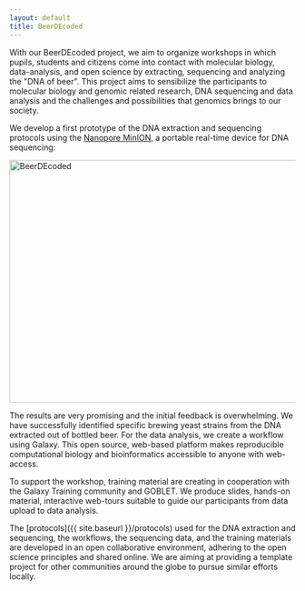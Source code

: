 ```yaml
---
layout: default
title: BeerDEcoded
---
```


With our BeerDEcoded project, we aim to organize workshops in which pupils, students and citizens come into contact with molecular biology, data-analysis, and open science by extracting, sequencing and analyzing the "DNA of beer". This project aims to sensibilize the participants to molecular biology and genomic related research, DNA sequencing and data analysis and the challenges and possibilities that genomics brings to our society.

We develop a first prototype of the DNA extraction and sequencing protocols using the [Nanopore MinION](https://nanoporetech.com/products/minion), a portable real-time device for DNA sequencing:

<a data-flickr-embed="true" data-header="true" data-footer="true"  href="https://www.flickr.com/photos/134305289@N03/albums/72157673336028817" title="BeerDEcoded"><img src="https://farm5.staticflickr.com/4897/43998007200_fa0e8ce16b_z.jpg" width="640" height="427" alt="BeerDEcoded"></a><script async src="//embedr.flickr.com/assets/client-code.js" charset="utf-8"></script>

The results are very promising and the initial feedback is overwhelming. We have successfully identified specific brewing yeast strains from the DNA extracted out of bottled beer. For the data analysis, we create a workflow using Galaxy. This open source, web-based platform makes reproducible computational biology and bioinformatics accessible to anyone with web-access.

To support the workshop, training material are creating in cooperation with the Galaxy Training community and GOBLET. We produce slides, hands-on material, interactive web-tours suitable to guide our participants from data upload to data analysis. 

The [protocols]({{ site.baseurl }}/protocols) used for the DNA extraction and sequencing, the workflows, the sequencing data, and the training materials are developed in an open collaborative environment, adhering to the open science principles and shared online. We are aiming at providing a template project for other communities around the globe to pursue similar efforts locally.
